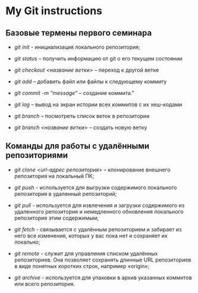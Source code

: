# My Git instructions

## Базовые термены первого семинара

* *git init* - инициализация локального репозитория;

* *git status* – получить информацию от git о его текущем состоянии

* *git checkout <название ветки>* – переход к другой ветке

* *git add* – добавить файл или файлы к следующему коммиту

* *git commit -m “message”* – создание коммита."

* *git log* – вывод на экран истории всех коммитов с их хеш-кодами

* *git branch* – посмотреть список веток в репозитории

* *git branch <название ветки>* – создать новую ветку

## Команды для работы с удалёнными репозиториями

* *git clone <url-адрес репозитория>* – клонирование внешнего репозитория на  локальный ПК;

* *git push* - используется для выгрузки содержимого локального репозитория в удаленный репозиторий;

* *git pull* - используется для извлечения и загрузки содержимого из удаленного репозитория и немедленного обновления локального репозитория этим содержимым;

* *git fetch* - связывается с удалённым репозиторием и забирает из него все изменения, которых у вас пока нет и сохраняет их локально;

* *git remote* - служит для управления списком удалённых репозиториев. Она позволяет сохранять длинные URL репозиториев в виде понятных коротких строк, например «origin»;

* *git archive* - используется для упаковки в архив указанных коммитов или всего репозитория.